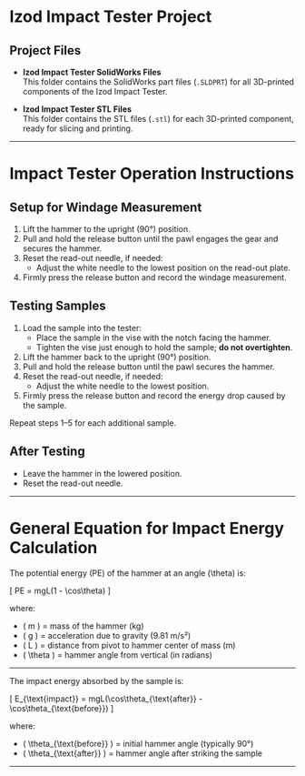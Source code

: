 # Izod Impact Tester Project

## Project Files

- **Izod Impact Tester SolidWorks Files**  
  This folder contains the SolidWorks part files (`.SLDPRT`) for all 3D-printed components of the Izod Impact Tester.

- **Izod Impact Tester STL Files**  
  This folder contains the STL files (`.stl`) for each 3D-printed component, ready for slicing and printing.

---

# Impact Tester Operation Instructions

## Setup for Windage Measurement

1. Lift the hammer to the upright (90°) position.
2. Pull and hold the release button until the pawl engages the gear and secures the hammer.
3. Reset the read-out needle, if needed:
   - Adjust the white needle to the lowest position on the read-out plate.
4. Firmly press the release button and record the windage measurement.

## Testing Samples

1. Load the sample into the tester:
   - Place the sample in the vise with the notch facing the hammer.
   - Tighten the vise just enough to hold the sample; **do not overtighten**.
2. Lift the hammer back to the upright (90°) position.
3. Pull and hold the release button until the pawl secures the hammer.
4. Reset the read-out needle, if needed:
   - Adjust the white needle to the lowest position.
5. Firmly press the release button and record the energy drop caused by the sample.

Repeat steps 1–5 for each additional sample.

## After Testing

- Leave the hammer in the lowered position.
- Reset the read-out needle.

---

# General Equation for Impact Energy Calculation

The potential energy (PE) of the hammer at an angle \(\theta\) is:

\[
PE = mgL(1 - \cos\theta)
\]

where:
- \( m \) = mass of the hammer (kg)
- \( g \) = acceleration due to gravity (9.81 m/s²)
- \( L \) = distance from pivot to hammer center of mass (m)
- \( \theta \) = hammer angle from vertical (in radians)

---

The impact energy absorbed by the sample is:

\[
E_{\text{impact}} = mgL(\cos\theta_{\text{after}} - \cos\theta_{\text{before}})
\]

where:
- \( \theta_{\text{before}} \) = initial hammer angle (typically 90°)
- \( \theta_{\text{after}} \) = hammer angle after striking the sample

---
